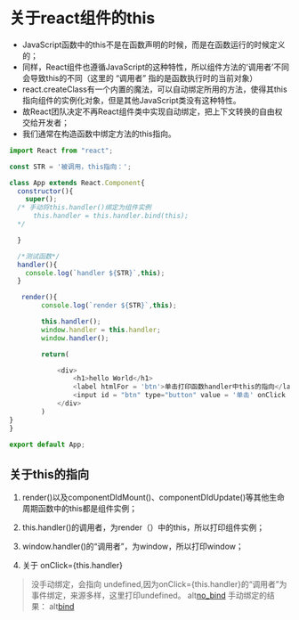 # 关于react组件的this

- JavaScript函数中的this不是在函数声明的时候，而是在函数运行的时候定义的；
- 同样，React组件也遵循JavaScript的这种特性，所以组件方法的‘调用者’不同会导致this的不同（这里的 “调用者” 指的是函数执行时的当前对象）
- react.createClass有一个内置的魔法，可以自动绑定所用的方法，使得其this指向组件的实例化对象，但是其他JavaScript类没有这种特性。
- 故React团队决定不再React组件类中实现自动绑定，把上下文转换的自由权交给开发者；
- 我们通常在构造函数中绑定方法的this指向。

```js
import React from "react";

const STR = '被调用，this指向：';

class App extends React.Component{
  constructor(){
    super();
  /* 手动将this.handler()绑定为组件实例
      this.handler = this.handler.bind(this);
  */

  }

  /*测试函数*/
  handler(){
    console.log(`handler ${STR}`,this);
  }

   render(){
        console.log(`render ${STR}`,this);

        this.handler();
        window.handler = this.handler;
        window.handler();

        return(

            <div>
                <h1>hello World</h1>
                <label htmlFor = 'btn'>单击打印函数handler中this的指向</label>
                <input id = "btn" type="button" value = '单击' onClick = {this.handler}/>
            </div>        
        )
}
}

export default App;
```

## 关于this的指向

1. render()以及componentDIdMount()、componentDIdUpdate()等其他生命周期函数中的this都是组件实例；
2. this.handler()的调用者，为render（）中的this，所以打印组件实例；
3. window.handler()的“调用者”，为window，所以打印window；

4. 关于 onClick={this.handler}

> 没手动绑定，会指向 undefined,因为onClick={this.handler}的“调用者”为事件绑定，来源多样，这里打印undefined。
alt[no_bind](./img/no_bind.png)
> 手动绑定的结果：
alt[bind](./img/bind.png)
